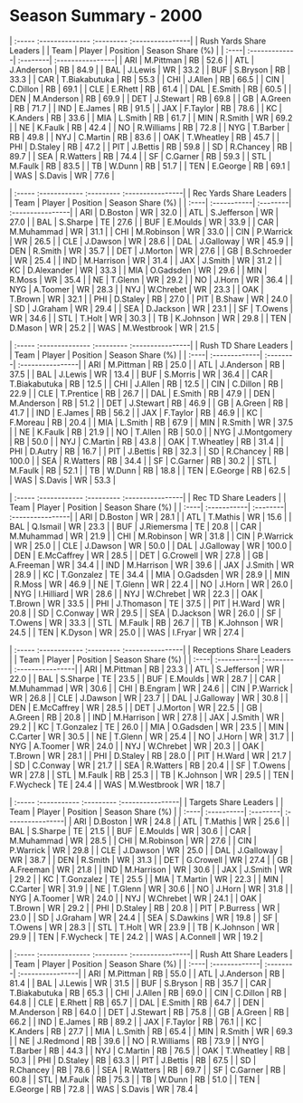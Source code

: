 # Season Summary - 2000

| :----- :-------------- :--------- :----------------|
|              Rush Yards Share Leaders              |
| Team | Player        | Position | Season Share (%) |
| :----| :-------------| :--------| :----------------|
| ARI  | M.Pittman     | RB       | 52.6             |
| ATL  | J.Anderson    | RB       | 84.9             |
| BAL  | J.Lewis       | WR       | 33.2             |
| BUF  | S.Bryson      | RB       | 33.3             |
| CAR  | T.Biakabutuka | RB       | 55.3             |
| CHI  | J.Allen       | RB       | 66.5             |
| CIN  | C.Dillon      | RB       | 69.1             |
| CLE  | E.Rhett       | RB       | 61.4             |
| DAL  | E.Smith       | RB       | 60.5             |
| DEN  | M.Anderson    | RB       | 69.9             |
| DET  | J.Stewart     | RB       | 69.8             |
| GB   | A.Green       | RB       | 71.7             |
| IND  | E.James       | RB       | 91.5             |
| JAX  | F.Taylor      | RB       | 78.6             |
| KC   | K.Anders      | RB       | 33.6             |
| MIA  | L.Smith       | RB       | 61.7             |
| MIN  | R.Smith       | WR       | 69.2             |
| NE   | K.Faulk       | RB       | 42.4             |
| NO   | R.Williams    | RB       | 72.8             |
| NYG  | T.Barber      | RB       | 49.8             |
| NYJ  | C.Martin      | RB       | 83.6             |
| OAK  | T.Wheatley    | RB       | 45.7             |
| PHI  | D.Staley      | RB       | 47.2             |
| PIT  | J.Bettis      | RB       | 59.8             |
| SD   | R.Chancey     | RB       | 89.7             |
| SEA  | R.Watters     | RB       | 74.4             |
| SF   | C.Garner      | RB       | 59.3             |
| STL  | M.Faulk       | RB       | 83.5             |
| TB   | W.Dunn        | RB       | 51.7             |
| TEN  | E.George      | RB       | 69.1             |
| WAS  | S.Davis       | WR       | 77.6             |

| :----- :------------ :--------- :----------------|
|             Rec Yards Share Leaders              |
| Team | Player      | Position | Season Share (%) |
| :----| :-----------| :--------| :----------------|
| ARI  | D.Boston    | WR       | 32.0             |
| ATL  | S.Jefferson | WR       | 27.0             |
| BAL  | S.Sharpe    | TE       | 27.6             |
| BUF  | E.Moulds    | WR       | 33.9             |
| CAR  | M.Muhammad  | WR       | 31.1             |
| CHI  | M.Robinson  | WR       | 33.0             |
| CIN  | P.Warrick   | WR       | 26.5             |
| CLE  | J.Dawson    | WR       | 28.6             |
| DAL  | J.Galloway  | WR       | 45.9             |
| DEN  | R.Smith     | WR       | 35.7             |
| DET  | J.Morton    | WR       | 27.6             |
| GB   | B.Schroeder | WR       | 25.4             |
| IND  | M.Harrison  | WR       | 31.4             |
| JAX  | J.Smith     | WR       | 31.2             |
| KC   | D.Alexander | WR       | 33.3             |
| MIA  | O.Gadsden   | WR       | 29.6             |
| MIN  | R.Moss      | WR       | 35.4             |
| NE   | T.Glenn     | WR       | 29.2             |
| NO   | J.Horn      | WR       | 36.4             |
| NYG  | A.Toomer    | WR       | 28.3             |
| NYJ  | W.Chrebet   | WR       | 23.3             |
| OAK  | T.Brown     | WR       | 32.1             |
| PHI  | D.Staley    | RB       | 27.0             |
| PIT  | B.Shaw      | WR       | 24.0             |
| SD   | J.Graham    | WR       | 29.4             |
| SEA  | D.Jackson   | WR       | 23.1             |
| SF   | T.Owens     | WR       | 34.6             |
| STL  | T.Holt      | WR       | 30.3             |
| TB   | K.Johnson   | WR       | 29.8             |
| TEN  | D.Mason     | WR       | 25.2             |
| WAS  | M.Westbrook | WR       | 21.5             |

| :----- :-------------- :--------- :----------------|
|               Rush TD Share Leaders                |
| Team | Player        | Position | Season Share (%) |
| :----| :-------------| :--------| :----------------|
| ARI  | M.Pittman     | RB       | 25.0             |
| ATL  | J.Anderson    | RB       | 37.5             |
| BAL  | J.Lewis       | WR       | 13.4             |
| BUF  | S.Morris      | WR       | 36.4             |
| CAR  | T.Biakabutuka | RB       | 12.5             |
| CHI  | J.Allen       | RB       | 12.5             |
| CIN  | C.Dillon      | RB       | 22.9             |
| CLE  | T.Prentice    | RB       | 26.7             |
| DAL  | E.Smith       | RB       | 47.9             |
| DEN  | M.Anderson    | RB       | 51.2             |
| DET  | J.Stewart     | RB       | 46.9             |
| GB   | A.Green       | RB       | 41.7             |
| IND  | E.James       | RB       | 56.2             |
| JAX  | F.Taylor      | RB       | 46.9             |
| KC   | F.Moreau      | RB       | 20.4             |
| MIA  | L.Smith       | RB       | 67.9             |
| MIN  | R.Smith       | WR       | 37.5             |
| NE   | K.Faulk       | RB       | 21.9             |
| NO   | T.Allen       | RB       | 50.0             |
| NYG  | J.Montgomery  | RB       | 50.0             |
| NYJ  | C.Martin      | RB       | 43.8             |
| OAK  | T.Wheatley    | RB       | 31.4             |
| PHI  | D.Autry       | RB       | 16.7             |
| PIT  | J.Bettis      | RB       | 32.3             |
| SD   | R.Chancey     | RB       | 100.0            |
| SEA  | R.Watters     | RB       | 34.4             |
| SF   | C.Garner      | RB       | 30.2             |
| STL  | M.Faulk       | RB       | 52.1             |
| TB   | W.Dunn        | RB       | 18.8             |
| TEN  | E.George      | RB       | 62.5             |
| WAS  | S.Davis       | WR       | 53.3             |

| :----- :------------ :--------- :----------------|
|               Rec TD Share Leaders               |
| Team | Player      | Position | Season Share (%) |
| :----| :-----------| :--------| :----------------|
| ARI  | D.Boston    | WR       | 28.1             |
| ATL  | T.Mathis    | WR       | 15.6             |
| BAL  | Q.Ismail    | WR       | 23.3             |
| BUF  | J.Riemersma | TE       | 20.8             |
| CAR  | M.Muhammad  | WR       | 21.9             |
| CHI  | M.Robinson  | WR       | 31.8             |
| CIN  | P.Warrick   | WR       | 25.0             |
| CLE  | J.Dawson    | WR       | 50.0             |
| DAL  | J.Galloway  | WR       | 100.0            |
| DEN  | E.McCaffrey | WR       | 28.5             |
| DET  | G.Crowell   | WR       | 27.8             |
| GB   | A.Freeman   | WR       | 34.4             |
| IND  | M.Harrison  | WR       | 39.6             |
| JAX  | J.Smith     | WR       | 28.9             |
| KC   | T.Gonzalez  | TE       | 34.4             |
| MIA  | O.Gadsden   | WR       | 28.9             |
| MIN  | R.Moss      | WR       | 46.9             |
| NE   | T.Glenn     | WR       | 22.4             |
| NO   | J.Horn      | WR       | 26.0             |
| NYG  | I.Hilliard  | WR       | 28.6             |
| NYJ  | W.Chrebet   | WR       | 22.3             |
| OAK  | T.Brown     | WR       | 33.5             |
| PHI  | J.Thomason  | TE       | 37.5             |
| PIT  | H.Ward      | WR       | 20.8             |
| SD   | C.Conway    | WR       | 29.5             |
| SEA  | D.Jackson   | WR       | 26.0             |
| SF   | T.Owens     | WR       | 33.3             |
| STL  | M.Faulk     | RB       | 26.7             |
| TB   | K.Johnson   | WR       | 24.5             |
| TEN  | K.Dyson     | WR       | 25.0             |
| WAS  | I.Fryar     | WR       | 27.4             |

| :----- :------------ :--------- :----------------|
|             Receptions Share Leaders             |
| Team | Player      | Position | Season Share (%) |
| :----| :-----------| :--------| :----------------|
| ARI  | M.Pittman   | RB       | 23.3             |
| ATL  | S.Jefferson | WR       | 22.0             |
| BAL  | S.Sharpe    | TE       | 23.5             |
| BUF  | E.Moulds    | WR       | 28.7             |
| CAR  | M.Muhammad  | WR       | 30.6             |
| CHI  | B.Engram    | WR       | 24.6             |
| CIN  | P.Warrick   | WR       | 26.8             |
| CLE  | J.Dawson    | WR       | 23.7             |
| DAL  | J.Galloway  | WR       | 30.8             |
| DEN  | E.McCaffrey | WR       | 28.5             |
| DET  | J.Morton    | WR       | 22.5             |
| GB   | A.Green     | RB       | 20.8             |
| IND  | M.Harrison  | WR       | 27.8             |
| JAX  | J.Smith     | WR       | 29.2             |
| KC   | T.Gonzalez  | TE       | 26.0             |
| MIA  | O.Gadsden   | WR       | 23.5             |
| MIN  | C.Carter    | WR       | 30.5             |
| NE   | T.Glenn     | WR       | 25.4             |
| NO   | J.Horn      | WR       | 31.7             |
| NYG  | A.Toomer    | WR       | 24.0             |
| NYJ  | W.Chrebet   | WR       | 20.3             |
| OAK  | T.Brown     | WR       | 28.1             |
| PHI  | D.Staley    | RB       | 28.0             |
| PIT  | H.Ward      | WR       | 21.7             |
| SD   | C.Conway    | WR       | 21.7             |
| SEA  | R.Watters   | RB       | 20.4             |
| SF   | T.Owens     | WR       | 27.8             |
| STL  | M.Faulk     | RB       | 25.3             |
| TB   | K.Johnson   | WR       | 29.5             |
| TEN  | F.Wycheck   | TE       | 24.4             |
| WAS  | M.Westbrook | WR       | 18.7             |

| :----- :----------- :--------- :----------------|
|              Targets Share Leaders              |
| Team | Player     | Position | Season Share (%) |
| :----| :----------| :--------| :----------------|
| ARI  | D.Boston   | WR       | 24.8             |
| ATL  | T.Mathis   | WR       | 25.6             |
| BAL  | S.Sharpe   | TE       | 21.5             |
| BUF  | E.Moulds   | WR       | 30.6             |
| CAR  | M.Muhammad | WR       | 28.5             |
| CHI  | M.Robinson | WR       | 27.6             |
| CIN  | P.Warrick  | WR       | 29.8             |
| CLE  | J.Dawson   | WR       | 25.0             |
| DAL  | J.Galloway | WR       | 38.7             |
| DEN  | R.Smith    | WR       | 31.3             |
| DET  | G.Crowell  | WR       | 27.4             |
| GB   | A.Freeman  | WR       | 21.8             |
| IND  | M.Harrison | WR       | 30.6             |
| JAX  | J.Smith    | WR       | 29.2             |
| KC   | T.Gonzalez | TE       | 25.5             |
| MIA  | T.Martin   | WR       | 22.3             |
| MIN  | C.Carter   | WR       | 31.9             |
| NE   | T.Glenn    | WR       | 30.6             |
| NO   | J.Horn     | WR       | 31.8             |
| NYG  | A.Toomer   | WR       | 24.0             |
| NYJ  | W.Chrebet  | WR       | 24.1             |
| OAK  | T.Brown    | WR       | 29.2             |
| PHI  | D.Staley   | RB       | 20.8             |
| PIT  | P.Burress  | WR       | 23.0             |
| SD   | J.Graham   | WR       | 24.4             |
| SEA  | S.Dawkins  | WR       | 19.8             |
| SF   | T.Owens    | WR       | 28.3             |
| STL  | T.Holt     | WR       | 23.9             |
| TB   | K.Johnson  | WR       | 29.9             |
| TEN  | F.Wycheck  | TE       | 24.2             |
| WAS  | A.Connell  | WR       | 19.2             |

| :----- :-------------- :--------- :----------------|
|               Rush Att Share Leaders               |
| Team | Player        | Position | Season Share (%) |
| :----| :-------------| :--------| :----------------|
| ARI  | M.Pittman     | RB       | 55.0             |
| ATL  | J.Anderson    | RB       | 81.4             |
| BAL  | J.Lewis       | WR       | 31.5             |
| BUF  | S.Bryson      | RB       | 35.7             |
| CAR  | T.Biakabutuka | RB       | 65.3             |
| CHI  | J.Allen       | RB       | 69.0             |
| CIN  | C.Dillon      | RB       | 64.8             |
| CLE  | E.Rhett       | RB       | 65.7             |
| DAL  | E.Smith       | RB       | 64.7             |
| DEN  | M.Anderson    | RB       | 64.0             |
| DET  | J.Stewart     | RB       | 75.8             |
| GB   | A.Green       | RB       | 66.2             |
| IND  | E.James       | RB       | 89.2             |
| JAX  | F.Taylor      | RB       | 76.1             |
| KC   | K.Anders      | RB       | 27.7             |
| MIA  | L.Smith       | RB       | 65.4             |
| MIN  | R.Smith       | WR       | 69.3             |
| NE   | J.Redmond     | RB       | 39.6             |
| NO   | R.Williams    | RB       | 73.9             |
| NYG  | T.Barber      | RB       | 44.3             |
| NYJ  | C.Martin      | RB       | 76.5             |
| OAK  | T.Wheatley    | RB       | 50.3             |
| PHI  | D.Staley      | RB       | 63.3             |
| PIT  | J.Bettis      | RB       | 67.5             |
| SD   | R.Chancey     | RB       | 78.6             |
| SEA  | R.Watters     | RB       | 69.7             |
| SF   | C.Garner      | RB       | 60.8             |
| STL  | M.Faulk       | RB       | 75.3             |
| TB   | W.Dunn        | RB       | 51.0             |
| TEN  | E.George      | RB       | 72.8             |
| WAS  | S.Davis       | WR       | 78.4             |

